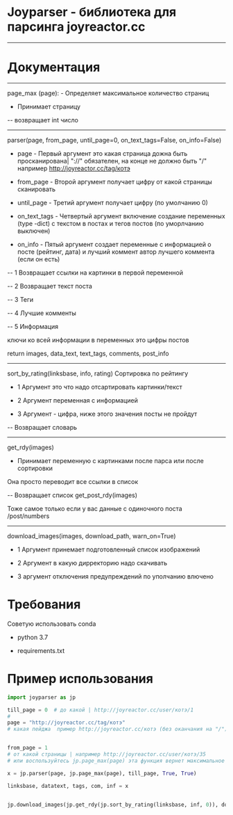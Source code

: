 # Joyparser - библиотека для парсинга joyreactor.cc

-  -  -  -  -  -  -  -  -  -  -  -  -  -  -  -  -  -  -  -  -  -  -  -  -  -  -  -  -  -  -  -  -  -  -  -  -  -  -

# Документация

-  -  -  -  -  -  -  -  -  -  -  -  -  -  -  -  -  -  -  -  -  -  -  -  -  -  -  -  -  -  -  -  -  -  -  -  -  -  -
page_max (page): - Определяет максимальное количество страниц

- Принимает страницу

-- возвращает int число
-  -  -  -  -  -  -  -  -  -  -  -  -  -  -  -  -  -  -  -  -  -  -  -  -  -  -  -  -  -  -  -  -  -  -  -  -  -  -
parser(page, from_page, until_page=0, on_text_tags=False, on_info=False)

- page - Первый аргумент это какая страница дожна быть просканирована| "://" обязателен, на конце не должно быть "/"
например http://joyreactor.cc/tag/котэ

- from_page - Второй аргумент получает цифру от какой страницы сканировать


- until_page - Третий аргумент получает цифру (по умолчанию 0)



- on_text_tags - Четвертый аргумент включение создание переменных (type -dict) с текстом в постах и тегов постов
(по уморлчанию выключен)

- on_info - Пятый аргумент создает переменные с информацией о посте (рейтинг, дата)
и лучший коммент автор лучшего коммента (если он есть)

-- 1 Возвращает ссылки на картинки в первой переменной

-- 2 Возвращает текст поста

-- 3 Теги

-- 4 Лучшие комменты

-- 5 Информация

ключи ко всей информации в переменных это цифры постов

return images, data_text, text_tags, comments, post_info
-  -  -  -  -  -  -  -  -  -  -  -  -  -  -  -  -  -  -  -  -  -  -  -  -  -  -  -  -  -  -  -  -  -  -  -  -  -  -

sort_by_rating(linksbase, info, rating)
Сортировка по рейтингу

- 1 Аргумент это что надо отсартировать картинки/текст

- 2 Аргумент переменная с информацией

- 3 Аргумент - цифра, ниже этого значения посты не пройдут

-- Возвращает словарь
-  -  -  -  -  -  -  -  -  -  -  -  -  -  -  -  -  -  -  -  -  -  -  -  -  -  -  -  -  -  -  -  -  -  -  -  -  -  -
get_rdy(images)

- Принимает переменную с картинками после парса или после сортировки

Она просто переводит все ссылки в список

-- Возвращает список
get_post_rdy(images)

Тоже самое только если у вас данные с одиночного поста /post/numbers
-  -  -  -  -  -  -  -  -  -  -  -  -  -  -  -  -  -  -  -  -  -  -  -  -  -  -  -  -  -  -  -  -  -  -  -  -  -  -
download_images(images, download_path, warn_on=True)

- 1 Аргумент принемает подготовленный список изображений

- 2 Аргумент в какую дирректорию надо скачивать

- 3 аргумент отключения предупреждений по уполчанию влючено

# Требования
Советую использовать conda 

- python 3.7

- requirements.txt

# Пример использования

```python
import joyparser as jp

till_page = 0  # до какой | http://joyreactor.cc/user/котэ/1
#
page = "http://joyreactor.cc/tag/котэ"
# какая пейджа  пример http://joyreactor.cc/котэ (без оканчания на "/")


from_page = 1
# от какой страницы | например http://joyreactor.cc/user/котэ/35 
# или воспользуйтесь jp.page_max(page) эта функция вернет максимальное количество страниц

x = jp.parser(page, jp.page_max(page), till_page, True, True)

linksbase, datatext, tags, com, inf = x


jp.download_images(jp.get_rdy(jp.sort_by_rating(linksbase, inf, 0)), download_path=r"D:\parser_data")
```
